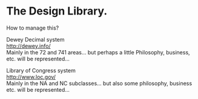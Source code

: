 # The Design Library.

How to manage this?

Dewey Decimal system  
http://dewey.info/  
Mainly in the 72 and 741 areas… but perhaps a little Philosophy, business, etc. will be represented…

Library of Congress system  
http://www.loc.gov/  
Mainly in the NA and NC subclasses… but also some philosophy, business etc. will be represented…